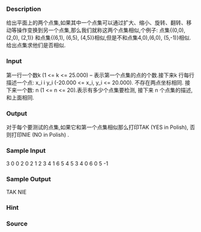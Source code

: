 
### Description
给出平面上的两个点集,如果其中一个点集可以通过扩大、缩小、旋转、翻转、移动等操作变换到另一个点集,那么我们就称这两个点集相似,个例子: 点集{(0,0), (2,0), (2,1)} 和点集{(6,1), (6,5), (4,5)}相似,但是不和点集4,0),(6,0), (5,-1)}相似.给出点集求他们是否相似.
### Input
第一行一个数k (1 <= k <= 25.000) – 表示第一个点集的点的个数.接下来k 行每行描述一个点: x_i i y_i (-20.000 <= x_i, y_i <= 20.000). 不存在两点坐标相同. 接下来一个数: n (1 <= n <= 20).表示有多少个点集要检测, 接下来 n 个点集的描述, 和上面相同. 

### Output
对于每个要测试的点集,如果它和第一个点集相似那么打印TAK (YES in Polish), 否则打印NIE (NO in Polish) . 

### Sample Input
3
0 0
2 0
2 1
2
3
4 1
6 5
4 5
3
4 0
6 0
5 -1

### Sample Output
TAK
NIE

### Hint

### Source
